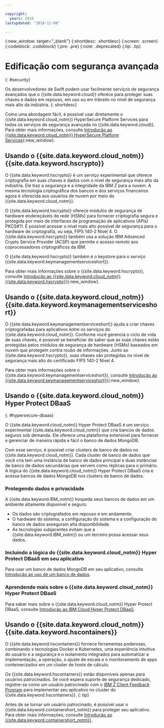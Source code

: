 ```yaml
---

copyright:
  years: 2018
lastupdated: "2018-11-08"

---
```

{:new_window: target="_blank"}
{:shortdesc: .shortdesc}
{:screen: .screen}
{:codeblock: .codeblock}
{:pre: .pre}
{:note: .deprecated}
{:tip: .tip} 

# Edificação com segurança avançada
{: #security}

Os desenvolvedores de Swift podem usar facilmente serviços de segurança avançados que o {{site.data.keyword.cloud}} oferece para proteger suas chaves e dados em repouso, em uso ou em trânsito no nível de segurança mais alto da indústria.
{: shortdesc}

Como uma abordagem fácil, é possível usar diretamente o {{site.data.keyword.cloud_notm}} HyperSecure Platform Services para todos os serviços de segurança avançada no {{site.data.keyword.cloud}}. Para obter mais informações, consulte [Introdução ao {{site.data.keyword.cloud_notm}} HyperSecure Platform Services](/docs/services/hypersecure-platform/index.html){:new_window}.

## Usando o  {{site.data.keyword.cloud_notm}}  {{site.data.keyword.hscrypto}}

O {{site.data.keyword.hscrypto}} é um serviço experimental que oferece criptografia em suas chaves e dados com o nível de segurança mais alto da indústria. Ele traz a segurança e a integridade da IBM Z para a nuvem. A mesma tecnologia criptográfica dos bancos e dos serviços financeiros agora é oferecida aos usuários de nuvem por meio do {{site.data.keyword.cloud_notm}}.

O {{site.data.keyword.hscrypto}} oferece módulos de segurança de hardware endereçáveis de rede (HSMs) para fornecer criptografia segura e protegida por meio de interfaces de programação de aplicativos (APIs) PKCS#11. É possível acessar o nível mais alto possível de segurança para o hardware de criptografia, ou seja, FIPS 140-2 Nível 4. O {{site.data.keyword.hscrypto}} também usa a solução IBM Advanced Crypto Service Provider (ACSP) que permite o acesso remoto aos coprocessadores criptográficos da IBM.

O {{site.data.keyword.hscrypto}} também é o keystore para o serviço {{site.data.keyword.keymanagementserviceshort}}.

Para obter mais informações sobre o {{site.data.keyword.hscrypto}}, consulte [Introdução ao {{site.data.keyword.cloud_notm}} {{site.data.keyword.hscrypto}}](/docs/services/hs-crypto/index.html){:new_window}.

## Usando o {{site.data.keyword.cloud_notm}} {{site.data.keyword.keymanagementserviceshort}}

O {{site.data.keyword.keymanagementserviceshort}} ajuda a criar chaves criptografadas para aplicativos entre os serviços do {{site.data.keyword.cloud_notm}}. Conforme você gerencia o ciclo de vida de suas chaves, é possível se beneficiar de saber que as suas chaves estão protegidas pelos módulos de segurança de hardware (HSMs) baseados em nuvem que protegem contra roubo de informações. Junto ao {{site.data.keyword.hscrypto}}, suas chaves são protegidas no nível de segurança mais alto do certificado FIPS 140-2 Nível 4.

Para obter mais informações sobre o {{site.data.keyword.keymanagementserviceshort}}, consulte [Introdução ao {{site.data.keyword.keymanagementserviceshort}}](/docs/services/keymgmt/index.html){:new_window}.

## Usando o  {{site.data.keyword.cloud_notm}}  Hyper Protect DBaaS
{: #hypersecure-dbaas}

O {{site.data.keyword.cloud_notm}} Hyper Protect DBaaS é um serviço experimental {{site.data.keyword.cloud_notm}} que cria bancos de dados seguros sob demanda. Ele oferece uma plataforma extensível para fornecer e gerenciar de maneira rápida e fácil o banco de dados MongoDB.

Com esse serviço, é possível criar clusters de banco de dados no {{site.data.keyword.cloud_notm}}. Cada cluster de banco de dados que você cria tem uma instância de banco de dados principal e duas instâncias de banco de dados secundárias que servem como réplicas para o primário. A lógica do {{site.data.keyword.cloud_notm}} Hyper Protect DBaaS cria e acessa bancos de dados MongoDB nos clusters de banco de dados.

### Protegendo dados e privacidade

A {{site.data.keyword.IBM_notm}} hospeda seus bancos de dados em um ambiente altamente disponível e seguro:
 * Os dados são criptografados em repouso e em andamento.
 * O hardware do sistema, a configuração do sistema e a configuração do banco de dados asseguram alta disponibilidade.
 * As tecnologias subjacentes evitam que a {{site.data.keyword.IBM_notm}} ou um terceiro possa acessar seus dados.

### Incluindo a lógica do {{site.data.keyword.cloud_notm}} Hyper Protect DBaaS em seu aplicativo

Para usar um banco de dados MongoDB em seu aplicativo, consulte
[Introdução ao uso de um banco de dados](../hypersecure_dbaas/database-cluster.html).  

### Aprendendo mais sobre o  {{site.data.keyword.cloud_notm}}  Hyper Protect DBaaS

Para saber mais sobre o {{site.data.keyword.cloud_notm}} Hyper Protect DBaaS, consulte [Introdução ao IBM Cloud Hyper Protect DBaaS](/docs/services/hyper-protect-dbaas/index.html).

## Usando o {{site.data.keyword.cloud_notm}} {{site.data.keyword.hscontainers}}

O {{site.data.keyword.hscontainers}} fornece ferramentas poderosas, combinando s tecnologias Docker e Kubernetes, uma experiência intuitiva do usuário e a segurança e o isolamento integrados para automatizar a implementação, a operação, o ajuste de escala e o monitoramento de apps conteinerizados em um cluster de hosts de cálculo.

Os {{site.data.keyword.hscontainers}} estão disponíveis apenas para usuários patrocinados. Se você espera suporte de segurança dedicado, registre-se como um usuário patrocinado com o [IBM Z Client Feedback Program](https://www-01.ibm.com/marketing/iwm/iwmdocs/web/cc/earlyprograms/zcustomer.shtml) para implementar seu aplicativo no cluster do {{site.data.keyword.hscontainers}}.
{: tip}

Antes de se tornar um usuário patrocinado, é possível usar o {{site.data.keyword.containershort_notm}} para proteger seu aplicativo. Para obter mais informações, consulte
[Introdução ao {{site.data.keyword.containershort_notm}}](/docs/containers/container_index.html#container_index).
